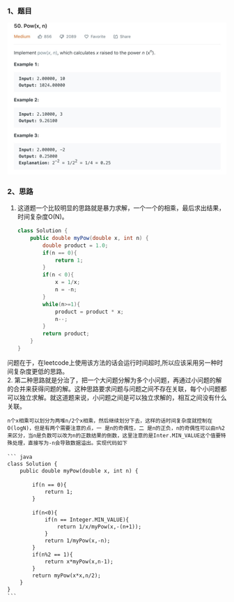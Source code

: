 ### 1、题目
![leetcode50](./files/pow.jpg)
### 2、思路
1. 这道题一个比较明显的思路就是暴力求解，一个一个的相乘，最后求出结果，时间复杂度O(N)。
	
	``` java
	class Solution {
	    public double myPow(double x, int n) {
	        double product = 1.0;
	        if(n == 0){
	            return 1;
	        }
	        if(n < 0){
	            x = 1/x;
	            n = -n;
	        }
	        while(n>=1){
	            product = product * x;
	            n--;
	        }
	        return product;
	    }
	}
	
	```
问题在于，在leetcode上使用该方法的话会运行时间超时,所以应该采用另一种时间复杂度更低的思路。  
2. 第二种思路就是分治了，把一个大问题分解为多个小问题，再通过小问题的解的合并来获得问题的解。这种思路要求问题与问题之间不存在关联，每个小问题都可以独立求解。就这道题来说，小问题之间是可以独立求解的，相互之间没有什么关联。  

	n个x相乘可以划分为两堆n/2个x相乘，然后继续划分下去，这样的话时间复杂度就控制在O(logN)，但是有两个需要注意的点，一 是n的奇偶性，二 是n的正负，n的奇偶性可以由n%2来区分，当n是负数可以改为n的正数结果的倒数，这里注意的是Inter.MIN_VALUE这个值要特殊处理，直接写为-n会导致数据溢出。实现代码如下
	
	``` java 
	class Solution {
	    public double myPow(double x, int n) {
	        
	        if(n == 0){
	            return 1;
	        }
	       
	        if(n<0){
	            if(n == Integer.MIN_VALUE){
	                return 1/x/myPow(x,-(n+1));
	            }
	            return 1/myPow(x,-n);
	        }
	        if(n%2 == 1){
	            return x*myPow(x,n-1);
	        }
	        return myPow(x*x,n/2);
	    }
	}
	```
